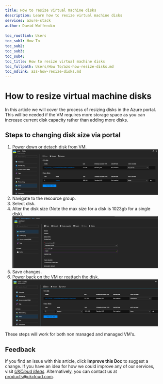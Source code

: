 ```yaml
---
title: How to resize virtual machine disks
description: Learn how to resize virtual machine disks
services: azure-stack
author: David Woffendin 

toc_rootlink: Users
toc_sub1: How To
toc_sub2: 
toc_sub3:
toc_sub4:
toc_title: How to resize virtual machine disks
toc_fullpath: Users/How To/azs-how-resize-disks.md
toc_mdlink: azs-how-resize-disks.md
---
```


# How to resize virtual machine disks

In this article we will cover the process of resizing disks in the Azure portal. This will be needed if the VM requires more storage space as you can increase current disk capacity rather than adding more disks.

## Steps to changing disk size via portal

1. Power down or detach disk from VM.
  ![Detach disks](images/azs-browser-detach-disk.png)
2. Navigate to the resource group.
3. Select disk.
4. Alter the disk size (Note the max size for a disk is 1023gb for a single disk).
  ![Detach disks](images/azs-browser-change-disk.png)
5. Save changes.
6. Power back on the VM or reattach the disk.
  ![Detach disks](images/azs-browser-attach-disk.png)

These steps will work for both non managed and managed VM's.

## Feedback

  If you find an issue with this article, click **Improve this Doc** to suggest a change. If you have an idea for how we could improve any of our services, visit [*UKCloud Ideas*](https://ideas.ukcloud.com). Alternatively, you can contact us at <products@ukcloud.com>.
